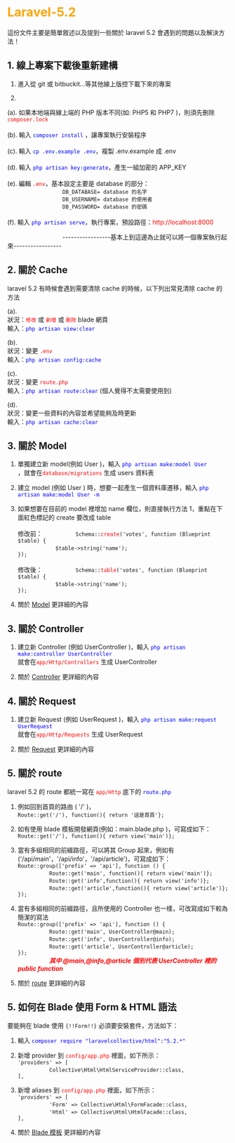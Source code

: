 # <font color="orange">Laravel-5.2</font>
這份文件主要是簡單敘述以及提到一些關於 laravel 5.2 會遇到的問題以及解決方法！

## 1. 線上專案下載後重新建構 ##
1. 進入從 git 或 bitbuckit...等其他線上版控下載下來的專案

2. <br>
(a). 如果本地端與線上端的 PHP 版本不同(如: PHP5 和 PHP7 )，則須先刪除 <font color="red">`composer.lock`</font>
<br>
<br>
(b). 輸入 <font color="blue">`composer install`</font> ，讓專案執行安裝程序
<br>
<br>
(c). 輸入 <font color="blue">`cp .env.example .env`</font>，複製 .env.example 成 .env
<br>
<br>
(d). 輸入 <font color="blue">`php artisan key:generate`</font>，產生一組加密的 APP_KEY
<br>
<br>
(e). 編輯 <font color="red">`.env`</font>，基本設定主要是 database 的部分：
<br>
              `DB_DATABASE= database 的名字`<br>
              `DB_USERNAME= database 的使用者`<br>
              `DB_PASSWORD= database 的密碼`<br>
<br>
(f). 輸入 <font color="blue">`php artisan serve`</font>，執行專案，預設路徑：<font color="red">http://localhost:8000</font>
<br>

              -----------------基本上到這邊為止就可以將一個專案執行起來-----------------

## 2. 關於 Cache ##
laravel 5.2 有時候會遇到需要清除 cache 的時候，以下列出常見清除 cache 的方法<br>

(a).<br>
狀況：<font color="red">`修改`</font> 或 <font color="red">`新增`</font> 或 <font color="red">`刪除`</font> blade 網頁<br>
輸入：<font color="blue">`php artisan view:clear`</font><br>

(b).<br>
狀況：變更 <font color="red">`.env`</font><br>
輸入：<font color="blue">`php artisan config:cache`</font><br>

(c).<br>
狀況：變更 <font color="red">`route.php`</font><br>
輸入：<font color="blue">`php artisan route:clear`</font> (個人覺得不太需要使用到)<br>

(d).<br>
狀況：變更一些資料的內容並希望能夠及時更新<br>
輸入：<font color="blue">`php artisan cache:clear`</font><br>

## 3. 關於 Model ##
1. 單獨建立新 model(例如 User )，輸入 <font color="blue">`php artisan make:model User`</font><br>，就會在<font color="red">`database/migrations`</font> 生成 users 資料表

2. 建立 model (例如 User ) 時，想要一起產生一個資料庫遷移，輸入 <font color="blue">`php artisan make:model User -m`</font>

3. 如果想要在目前的 model 裡增加 name 欄位，則直接執行方法 1，重點在下面紅色標記的 create 要改成 table <br><br>
修改前：
        `Schema::`<font color="red">`create`</font>`('votes', function (Blueprint $table) {`<br>
         `$table->string('name');`<br>
`});`
<br><br>
修改後：
        `Schema::`<font color="red">`table`</font>`('votes', function (Blueprint $table) {`<br>
         `$table->string('name');`<br>
`});`

4. 關於 [Model](https://laravel.tw/docs/5.2/eloquent) 更詳細的內容

## 3. 關於 Controller ##
1. 建立新 Controller (例如 UserController )，輸入 <font color="blue">`php artisan make:controller UserController`</font><br>就會在<font color="red">`app/Http/Controllers`</font> 生成 UserController

2. 關於 [Controller](https://laravel.tw/docs/5.2/controllers) 更詳細的內容

## 4. 關於 Request ##
1. 建立新 Request (例如 UserRequest )，輸入 <font color="blue">`php artisan make:request UserRequest`</font><br>就會在<font color="red">`app/Http/Requests`</font> 生成 UserRequest

2. 關於 [Request](https://laravel.tw/docs/5.2/requests) 更詳細的內容

## 5. 關於 route ##
laravel 5.2 的 route 都統一寫在 <font color="red">`app/Http`</font> 底下的 <font color="blue">`route.php`</font><br>

1. 例如回到首頁的路由 ( '/' )，<br>
`Route::get('/'), function(){
return '這是首頁'};`

2. 如有使用 blade 模板開發網頁(例如：main.blade.php )，可寫成如下：<br>
`Route::get('/'), function(){
return view('main')};`

3. 當有多組相同的前綴路徑，可以將其 Group 起來，例如有('/api/main'，'/api/info'，'/api/article')，可寫成如下：<br>
`Route::group(['prefix' => 'api'], function () {`<br>
        `Route::get('main', function(){
return view('main')};`<br>
        `Route::get('info',function(){
return view('info')};`<br>
        `Route::get('article',function(){
return view('article')};`<br>
`});`

4. 當有多組相同的前綴路徑，且所使用的 Controller 也一樣，可改寫成如下較為簡潔的寫法<br>
`Route::group(['prefix' => 'api'], function () {`<br>
        `Route::get('main', UserController@main);`<br>
        `Route::get('info', UserController@info);`<br>
        `Route::get('article', UserController@article);`<br>
`});`<br>
        <font color="red">***其中 @main,@info,@article 個別代表 UserController 裡的 public function***</font>

5. 關於 [route](https://laravel.tw/docs/5.2/routing) 更詳細的內容

## 5. 如何在 Blade 使用 Form & HTML 語法 ##
要能夠在 blade 使用 `{!!Form!!}` 必須要安裝套件，方法如下：<br>

1. 輸入 <font color="blue">`composer require "laravelcollective/html":"5.2.*"`</font>

2. 新增 provider 到 <font color="red">`config/app.php`</font> 裡面，如下所示：<br>
`'providers' => [`<br>
        `Collective\Html\HtmlServiceProvider::class,`<br>
`],`

3. 新增 aliases 到 <font color="red">`config/app.php`</font> 裡面，如下所示：<br>
`'providers' => [`<br>
        `'Form' => Collective\Html\FormFacade::class,`<br>
        `'Html' => Collective\Html\HtmlFacade::class,`<br>
`],`

4. 關於 [Blade 模板](https://laravel.tw/docs/5.2/blade) 更詳細的內容


